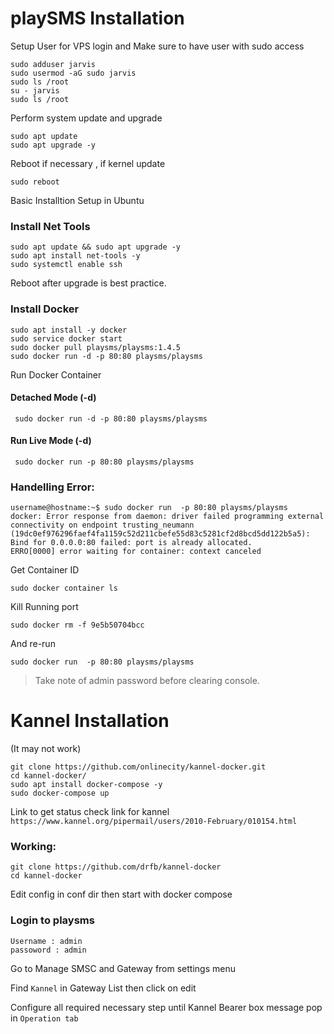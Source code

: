 # playSMS Installation

Setup User for VPS login and 
Make sure to have user with sudo access
```
sudo adduser jarvis
sudo usermod -aG sudo jarvis
sudo ls /root
su - jarvis
sudo ls /root
```

Perform system update and upgrade
```
sudo apt update
sudo apt upgrade -y 
```

Reboot if necessary , if kernel update
```
sudo reboot
```


Basic Installtion Setup in Ubuntu

### Install Net Tools
```
sudo apt update && sudo apt upgrade -y
sudo apt install net-tools -y
sudo systemctl enable ssh
```
Reboot after upgrade is best practice.

### Install Docker
```
sudo apt install -y docker
sudo service docker start
sudo docker pull playsms/playsms:1.4.5
sudo docker run -d -p 80:80 playsms/playsms
```

Run Docker Container

#### Detached Mode (-d)

```
 sudo docker run -d -p 80:80 playsms/playsms 
```

#### Run Live Mode (-d)

```
 sudo docker run -p 80:80 playsms/playsms 
```

### Handelling Error:

```
username@hostname:~$ sudo docker run  -p 80:80 playsms/playsms
docker: Error response from daemon: driver failed programming external connectivity on endpoint trusting_neumann (19dc0ef976296faef4fa1159c52d211cbefe55d83c5281cf2d8bcd5dd122b5a5): Bind for 0.0.0.0:80 failed: port is already allocated.
ERRO[0000] error waiting for container: context canceled
```
Get Container ID
```
sudo docker container ls
```

Kill Running port 
```
sudo docker rm -f 9e5b50704bcc
```

And re-run
```
sudo docker run  -p 80:80 playsms/playsms
```

> Take note of admin password before clearing console.


# 

# Kannel Installation

(It may not work)

```
git clone https://github.com/onlinecity/kannel-docker.git
cd kannel-docker/
sudo apt install docker-compose -y
sudo docker-compose up
```

Link to get status check link for kannel
`https://www.kannel.org/pipermail/users/2010-February/010154.html`

### Working:

```
git clone https://github.com/drfb/kannel-docker
cd kannel-docker
```

Edit config in conf dir
then start with docker compose


### Login to playsms

```
Username : admin
passoword : admin
```

Go to Manage SMSC and Gateway from settings menu

Find `Kannel` in Gateway List then click on edit

Configure all required necessary step until Kannel Bearer box message pop in `Operation tab`

